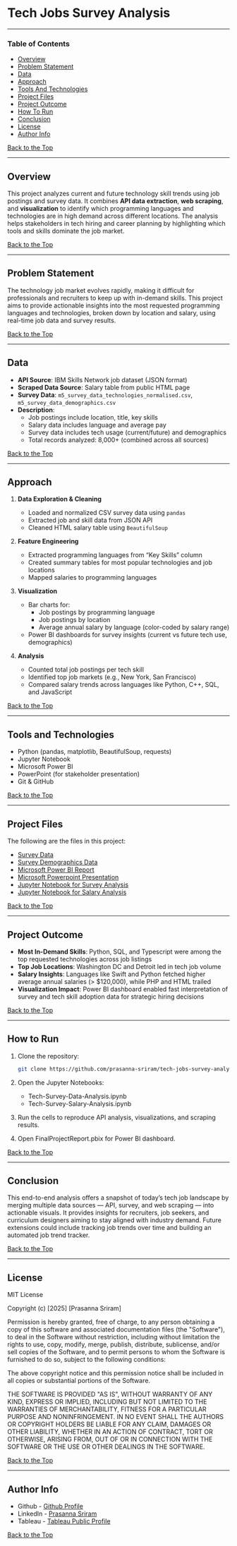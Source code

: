 # Tech Jobs Survey Analysis

---

### Table of Contents

- [Overview](#overview)
- [Problem Statement](#problem-statement)
- [Data](#data)
- [Approach](#approach)
- [Tools And Technologies](#tools-and-technologies)
- [Project Files](#project-files)
- [Project Outcome](#project-outcome)
- [How To Run](#how-to-run)
- [Conclusion](#conclusion)
- [License](#license)
- [Author Info](#author-info)

[Back to the Top](#tech-jobs-survey-analysis)

---

## Overview  

This project analyzes current and future technology skill trends using job postings and survey data. It combines **API data extraction**, **web scraping**, and **visualization** to identify which programming languages and technologies are in high demand across different locations. The analysis helps stakeholders in tech hiring and career planning by highlighting which tools and skills dominate the job market.

[Back to the Top](#tech-jobs-survey-analysis)

---

## Problem Statement  

The technology job market evolves rapidly, making it difficult for professionals and recruiters to keep up with in-demand skills. This project aims to provide actionable insights into the most requested programming languages and technologies, broken down by location and salary, using real-time job data and survey results.

[Back to the Top](#tech-jobs-survey-analysis)

---

## Data  

- **API Source**: IBM Skills Network job dataset (JSON format)  
- **Scraped Data Source**: Salary table from public HTML page  
- **Survey Data**: `m5_survey_data_technologies_normalised.csv`, `m5_survey_data_demographics.csv`  
- **Description**:
  - Job postings include location, title, key skills
  - Salary data includes language and average pay
  - Survey data includes tech usage (current/future) and demographics
  - Total records analyzed: 8,000+ (combined across all sources)

[Back to the Top](#tech-jobs-survey-analysis)

---

## Approach  

1. **Data Exploration & Cleaning**
   - Loaded and normalized CSV survey data using `pandas`
   - Extracted job and skill data from JSON API
   - Cleaned HTML salary table using `BeautifulSoup`

2. **Feature Engineering**
   - Extracted programming languages from “Key Skills” column
   - Created summary tables for most popular technologies and job locations
   - Mapped salaries to programming languages

3. **Visualization**
   - Bar charts for:
     - Job postings by programming language
     - Job postings by location
     - Average annual salary by language (color-coded by salary range)
   - Power BI dashboards for survey insights (current vs future tech use, demographics)

4. **Analysis**
   - Counted total job postings per tech skill
   - Identified top job markets (e.g., New York, San Francisco)
   - Compared salary trends across languages like Python, C++, SQL, and JavaScript

[Back to the Top](#tech-jobs-survey-analysis)

---

## Tools and Technologies  

- Python (pandas, matplotlib, BeautifulSoup, requests)  
- Jupyter Notebook  
- Microsoft Power BI  
- PowerPoint (for stakeholder presentation)  
- Git & GitHub  

[Back to the Top](#tech-jobs-survey-analysis)

---

## Project Files

The following are the files in this project:

- [Survey Data](data/m5_survey_data_technologies_normalised.csv)
- [Survey Demographics Data](data/m5_survey_data_demographics.csv)
- [Microsoft Power BI Report](TechJobsSurveyReport.pbix)
- [Microsoft Powerpoint Presentation](TechJobsSurveyPresentation.pptx)
- [Jupyter Notebook for Survey Analysis](TechJobsSurveyAnalysis.ipynb)
- [Jupyter Notebook for Salary Analysis](TechJobsSalaryAnalysis.ipynb)

[Back to the Top](#tech-jobs-survey-analysis)

---

## Project Outcome  

- **Most In-Demand Skills**: Python, SQL, and Typescript were among the top requested technologies across job listings  
- **Top Job Locations**: Washington DC and Detroit led in tech job volume  
- **Salary Insights**: Languages like Swift and Python fetched higher average annual salaries (> $120,000), while PHP and HTML trailed  
- **Visualization Impact**: Power BI dashboard enabled fast interpretation of survey and tech skill adoption data for strategic hiring decisions


[Back to the Top](#tech-jobs-survey-analysis)

---

## How to Run  
1. Clone the repository:
   ```bash
   git clone https://github.com/prasanna-sriram/tech-jobs-survey-analysis.git

2. Open the Jupyter Notebooks:

    - Tech-Survey-Data-Analysis.ipynb
    - Tech-Survey-Salary-Analysis.ipynb

3. Run the cells to reproduce API analysis, visualizations, and scraping results.

4. Open FinalProjectReport.pbix for Power BI dashboard.

[Back to the Top](#tech-jobs-survey-analysis)

---

## Conclusion  

This end-to-end analysis offers a snapshot of today’s tech job landscape by merging multiple data sources — API, survey, and web scraping — into actionable visuals. It provides insights for recruiters, job seekers, and curriculum designers aiming to stay aligned with industry demand. Future extensions could include tracking job trends over time and building an automated job trend tracker.

[Back to the Top](#tech-jobs-survey-analysis)

---

## License

MIT License

Copyright (c) [2025] [Prasanna Sriram]

Permission is hereby granted, free of charge, to any person obtaining a copy
of this software and associated documentation files (the "Software"), to deal
in the Software without restriction, including without limitation the rights
to use, copy, modify, merge, publish, distribute, sublicense, and/or sell
copies of the Software, and to permit persons to whom the Software is
furnished to do so, subject to the following conditions:

The above copyright notice and this permission notice shall be included in all
copies or substantial portions of the Software.

THE SOFTWARE IS PROVIDED "AS IS", WITHOUT WARRANTY OF ANY KIND, EXPRESS OR
IMPLIED, INCLUDING BUT NOT LIMITED TO THE WARRANTIES OF MERCHANTABILITY,
FITNESS FOR A PARTICULAR PURPOSE AND NONINFRINGEMENT. IN NO EVENT SHALL THE
AUTHORS OR COPYRIGHT HOLDERS BE LIABLE FOR ANY CLAIM, DAMAGES OR OTHER
LIABILITY, WHETHER IN AN ACTION OF CONTRACT, TORT OR OTHERWISE, ARISING FROM,
OUT OF OR IN CONNECTION WITH THE SOFTWARE OR THE USE OR OTHER DEALINGS IN THE
SOFTWARE.

[Back to the Top](#tech-jobs-survey-analysis)

---

## Author Info

- Github - [Github Profile](https://github.com/prasanna-sriram)
- LinkedIn - [Prasanna Sriram](https://www.linkedin.com/in/prasanna-sriram/)
- Tableau - [Tableau Public Profile](https://public.tableau.com/app/profile/prasanna.sriram.ps)

[Back to the Top](#tech-jobs-survey-analysis)